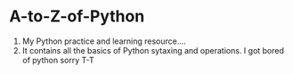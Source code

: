 # A-to-Z-of-Python
1. My Python practice and learning resource....
2. It contains all the basics of Python sytaxing and operations.
I got bored of python sorry T-T
